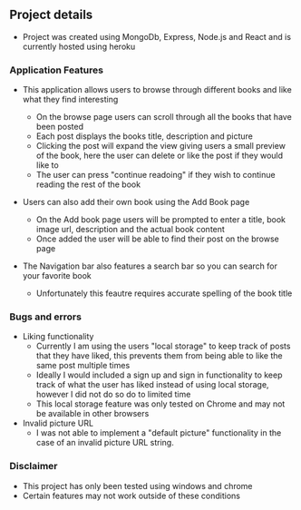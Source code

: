 ## Project details
- Project was created using MongoDb, Express, Node.js and React and is currently hosted using heroku

### Application Features
- This application allows users to browse through different books and like what they find interesting
  - On the browse page users can scroll through all the books that have been posted
  - Each post displays the books title, description and picture
  - Clicking the post will expand the view giving users a small preview of the book, here the user can delete or like the post if they would like to
  - The user can press "continue readoing" if they wish to continue reading the rest of the book
 
- Users can also add their own book using the Add Book page
  - On the Add book page users will be prompted to enter a title, book image url, description and the actual book content
  - Once added the user will be able to find their post on the browse page
  
  
- The Navigation bar also features a search bar so you can search for your favorite book
  - Unfortunately this feautre requires accurate spelling of the book title
  
  
### Bugs and errors
- Liking functionality 
  - Currently I am using the users "local storage" to keep track of posts that they have liked, this prevents them from being able to like the same post multiple times
  - Ideally I would included a sign up and sign in functionality to keep track of what the user has liked instead of using local storage, however I did not do so do to limited time
  - This local storage feature was only tested on Chrome and may not be available in other browsers
- Invalid picture URL
  - I was not able to implement a "default picture" functionality in the case of an invalid picture URL string.
  





### Disclaimer
- This project has only been tested using windows and chrome
- Certain features may not work outside of these conditions 
